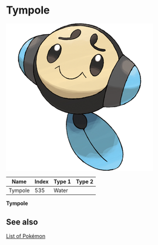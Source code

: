 # Tympole


![Tympole](images/535.png)

| **Name** | **Index** | **Type 1** | **Type 2** |
|----|----|----|----|
| Tympole | 535 | Water  |  |

**Tympole** 

## See also

[List of Pokémon](../pokemon.md)
